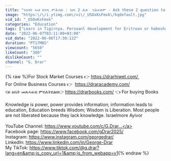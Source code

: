 ```yaml
---
title: "ንሰባት ኣብ ክንዲ ምሕሳድ : ነዘን 2 ሕቶ  ንሕተቶም - Ask these 2 question to any successful person"
image: "https:\/\/i.ytimg.com\/vi\/_USOxKsFmxk\/hqdefault.jpg"
vid_id: "_USOxKsFmxk"
categories: "Education"
tags: ["Learn in Tigirnya. Persoanl development for Eritrean or habesha","Communication skills in Tigrinya","Personal finance lessons for Habesha"]
date: "2022-06-07T03:11:00+03:00"
vid_date: "2022-06-06T17:30:12Z"
duration: "PT17M8S"
viewcount: "5658"
likeCount: "380"
dislikeCount: ""
channel: "G. Drar"
---
```

{% raw %}For Stock Market Courses 👉 <a rel="nofollow" target="blank" href="https://drarhiwet.com/ ">https://drarhiwet.com/ </a>  <br />For Online Business Courses  👉  <a rel="nofollow" target="blank" href="https://draracademy.com/">https://draracademy.com/</a><br />ናይ ዕቤት መጸሓፍቲ ምስእትደልዩ👉 <a rel="nofollow" target="blank" href="https://drarbooks.com/">https://drarbooks.com/</a>  👈 For buying Books <br /><br />Knowledge is power, power provides information; information leads to education, Education breeds Wisdom; Wisdom is Liberation. Most people are not liberated because they lack knowledge. Israelmore Ayivor<br /><br />YouTube Channel: <a rel="nofollow" target="blank" href="https://www.youtube.com/c/G.Drar...">https://www.youtube.com/c/G.Drar...</a><br />Facebook page: <a rel="nofollow" target="blank" href="https://www.facebook.com/gDrar2025/">https://www.facebook.com/gDrar2025/</a><br />Instagram: <a rel="nofollow" target="blank" href="https://www.instagram.com/georgedrar/">https://www.instagram.com/georgedrar/</a><br />LinkedIn: <a rel="nofollow" target="blank" href="https://www.linkedin.com/in/George-Drar">https://www.linkedin.com/in/George-Drar</a><br />My TikTok:  <a rel="nofollow" target="blank" href="https://www.tiktok.com/@g.drar?lang=en&amp;is_copy_url=1&amp;is_from_webapp=v1">https://www.tiktok.com/@g.drar?lang=en&amp;is_copy_url=1&amp;is_from_webapp=v1</a>{% endraw %}
